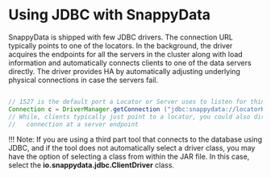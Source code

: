 # Using JDBC with SnappyData
SnappyData is shipped with few JDBC drivers. The connection URL typically points to one of the locators. In the background, the driver acquires the endpoints for all the servers in the cluster along with load information and automatically connects clients to one of the data servers directly. The driver provides HA by automatically adjusting underlying physical connections in case the servers fail. 

```java

// 1527 is the default port a Locator or Server uses to listen for thin client connections
Connection c = DriverManager.getConnection ("jdbc:snappydata://locatorHostName:1527/");
// While, clients typically just point to a locator, you could also directly point the 
//   connection at a server endpoint
```
!!! Note: 
	If you are using a third part tool that connects to the database using JDBC, and if the tool does not automatically select a driver class, you may have the option of selecting a class from within the JAR file. In this case, select the **io.snappydata.jdbc.ClientDriver** class.
